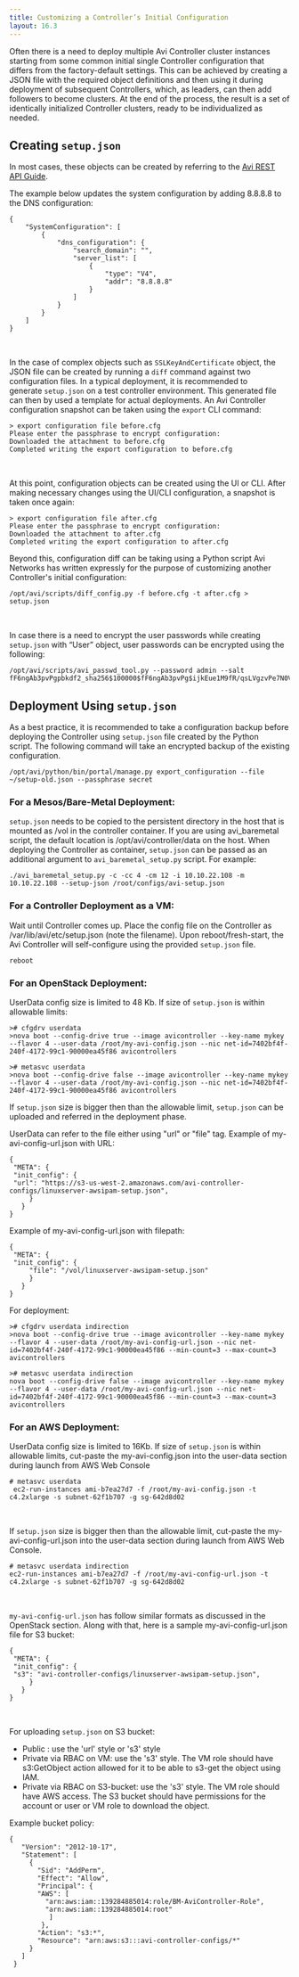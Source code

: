 ```yaml
---
title: Customizing a Controller’s Initial Configuration
layout: 16.3
---
```

Often there is a need to deploy multiple Avi Controller cluster instances starting from some common initial single Controller configuration that differs from the factory-default settings. This can be achieved by creating a JSON file with the required object definitions and then using it during deployment of subsequent Controllers, which, as leaders, can then add followers to become clusters. At the end of the process, the result is a set of identically initialized Controller clusters, ready to be individualized as needed.

## Creating <code>setup.json</code>

In most cases, these objects can be created by referring to the <a href="/docs/latest/api-guide/">Avi REST API Guide</a>.

The example below updates the system configuration by adding 8.8.8.8 to the DNS configuration:
<code></code>

<pre><code class="language-lua">{
    "SystemConfiguration": [
        {
            "dns_configuration": {
                "search_domain": "",
                "server_list": [
                    {
                        "type": "V4",
                        "addr": "8.8.8.8"
                    }
                ]
            }
        }
    ]
}</code></pre>  

 

In the case of complex objects such as <code>SSLKeyAndCertificate</code> object, the JSON file can be created by running a <code>diff</code> command against two configuration files. In a typical deployment, it is recommended to generate <code>setup.json</code> on a test controller environment. This generated file can then by used a template for actual deployments.
An Avi Controller configuration snapshot can be taken using the <code>export</code> CLI command:
<code></code>

<pre><code class="language-lua">&gt; export configuration file before.cfg
Please enter the passphrase to encrypt configuration:
Downloaded the attachment to before.cfg
Completed writing the export configuration to before.cfg</code></pre>  

 

<code></code>
At this point, configuration objects can be created using the UI or CLI. After making necessary changes using the UI/CLI configuration, a snapshot is taken once again:
<code></code>

<pre><code class="language-lua">&gt; export configuration file after.cfg
Please enter the passphrase to encrypt configuration:
Downloaded the attachment to after.cfg
Completed writing the export configuration to after.cfg</code></pre>  

<code></code>
Beyond this, configuration diff can be taking using a Python script Avi Networks has written expressly for the purpose of customizing another Controller's initial configuration:
<code></code>

<pre><code class="language-lua">/opt/avi/scripts/diff_config.py -f before.cfg -t after.cfg &gt; setup.json</code></pre>  

 

In case there is a need to encrypt the user passwords while creating <code>setup.json</code> with “User” object, user passwords can be encrypted using the following:
<code></code>

<pre><code class="language-lua">/opt/avi/scripts/avi_passwd_tool.py --password admin --salt fF6ngAb3pvPgpbkdf2_sha256$100000$fF6ngAb3pvPg$ijkEue1M9fR/qsLVgzvPe7N0VvOxIjDiJVmK9NIx+0Q=$6$fF6ngAb3pvPg$CqAKtNRZtgXtJchrPmoxUgdLFM7rFGmta1tWb7sobQI4iSZAY2QuAOBNtboVGrmDYPMCvqXXH6lARr9RedCJT.</code></pre>  

## Deployment Using <code>setup.json</code>

As a best practice, it is recommended to take a configuration backup before deploying the Controller using <code>setup.json</code> file created by the Python script. The following command will take an encrypted backup of the existing configuration.
<code></code>

<pre><code class="language-lua">/opt/avi/python/bin/portal/manage.py export_configuration --file ~/setup-old.json --passphrase secret</code></pre>  

### For a Mesos/Bare-Metal Deployment:

<code>setup.json</code> needs to be copied to the persistent directory in the host that is mounted as /vol in the controller container. If you are using avi_baremetal script, the default location is /opt/avi/controller/data on the host. When deploying the Controller as container, <code>setup.json</code> can be passed as an additional argument to <code>avi_baremetal_setup.py</code> script. For example:
<code></code>

<pre><code class="language-lua">./avi_baremetal_setup.py -c -cc 4 -cm 12 -i 10.10.22.108 -m 10.10.22.108 --setup-json /root/configs/avi-setup.json</code></pre>  

### For a Controller Deployment as a VM:

Wait until Controller comes up. Place the config file on the Controller as /var/lib/avi/etc/setup.json (note the filename). Upon reboot/fresh-start, the Avi Controller will self-configure using the provided <code>setup.json</code> file.

<pre><code class="language-lua">reboot</code></pre>  

### For an OpenStack Deployment:

UserData config size is limited to 48 Kb. If size of <code>setup.json</code> is within allowable limits:
<code></code>

<pre><code class="language-lua">&gt;# cfgdrv userdata
&gt;nova boot --config-drive true --image avicontroller --key-name mykey --flavor 4 --user-data /root/my-avi-config.json --nic net-id=7402bf4f-240f-4172-99c1-90000ea45f86 avicontrollers

&gt;# metasvc userdata
&gt;nova boot --config-drive false --image avicontroller --key-name mykey --flavor 4 --user-data /root/my-avi-config.json --nic net-id=7402bf4f-240f-4172-99c1-90000ea45f86 avicontrollers</code></pre>  

If <code>setup.json</code> size is bigger then than the allowable limit, <code>setup.json</code> can be uploaded and referred in the deployment phase.

UserData can refer to the file either using "url" or "file" tag. Example of my-avi-config-url.json with URL: <code></code>

<pre><code class="language-lua">{
 "META": {
 "init_config": {
 "url": "https://s3-us-west-2.amazonaws.com/avi-controller-configs/linuxserver-awsipam-setup.json",
     }
   } 
}</code></pre>  

Example of my-avi-config-url.json with filepath:
<code></code>

<pre><code class="language-lua">{
 "META": {
 "init_config": {
     "file": "/vol/linuxserver-awsipam-setup.json"     
     }
   } 
}</code></pre>  

For deployment:

<pre><code class="language-lua">&gt;# cfgdrv userdata indirection
&gt;nova boot --config-drive true --image avicontroller --key-name mykey --flavor 4 --user-data /root/my-avi-config-url.json --nic net-id=7402bf4f-240f-4172-99c1-90000ea45f86 --min-count=3 --max-count=3 avicontrollers

&gt;# metasvc userdata indirection
nova boot --config-drive false --image avicontroller --key-name mykey --flavor 4 --user-data /root/my-avi-config-url.json --nic net-id=7402bf4f-240f-4172-99c1-90000ea45f86 --min-count=3 --max-count=3 avicontrollers</code></pre>  

### For an AWS Deployment:

UserData config size is limited to 16Kb. If size of <code>setup.json</code> is within allowable limits, cut-paste the my-avi-config.json into the user-data section during launch from AWS Web Console
<code></code>

<pre><code class="language-lua"># metasvc userdata
 ec2-run-instances ami-b7ea27d7 -f /root/my-avi-config.json -t c4.2xlarge -s subnet-62f1b707 -g sg-642d8d02</code></pre>  

 

<code></code>
If <code>setup.json</code> size is bigger then than the allowable limit, cut-paste the my-avi-config-url.json into the user-data section during launch from AWS Web Console.
<code></code>

<pre><code class="language-lua"># metasvc userdata indirection
ec2-run-instances ami-b7ea27d7 -f /root/my-avi-config-url.json -t c4.2xlarge -s subnet-62f1b707 -g sg-642d8d02</code></pre>  

 

<code></code>
<code>my-avi-config-url.json</code> has follow similar formats as discussed in the OpenStack section. Along with that, here is a sample my-avi-config-url.json file for S3 bucket:
<code></code>

<pre><code class="language-lua">{
 "META": {
 "init_config": {
 "s3": "avi-controller-configs/linuxserver-awsipam-setup.json",
     }
   } 
}</code></pre>  

 

<code></code>
For uploading <code>setup.json</code> on S3 bucket:

* Public : use the 'url' style or 's3' style
* Private via RBAC on VM: use the 's3' style. The VM role should have s3:GetObject action allowed for it to be able to s3-get the object using IAM.
* Private via RBAC on S3-bucket: use the 's3' style. The VM role should have AWS access. The S3 bucket should have permissions for the account or user or VM role to download the object. 

Example bucket policy:
<code></code>


<pre><code class="language-lua">{
   "Version": "2012-10-17",
   "Statement": [
     {
       "Sid": "AddPerm",
       "Effect": "Allow",
       "Principal": {
       "AWS": [
         "arn:aws:iam::139284885014:role/BM-AviController-Role",
         "arn:aws:iam::139284885014:root"
          ]
        },
       "Action": "s3:*",
       "Resource": "arn:aws:s3:::avi-controller-configs/*"
     }
   ]
 }</code></pre>  